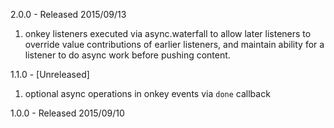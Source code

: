 
2.0.0 - Released 2015/09/13

1. onkey listeners executed via async.waterfall to allow later listeners to override value contributions of earlier listeners, and maintain ability for a listener to do async work before pushing content.

1.1.0 - [Unreleased]

1. optional async operations in onkey events via `done` callback

1.0.0 - Released 2015/09/10
